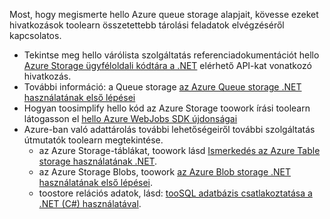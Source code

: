 
Most, hogy megismerte hello Azure queue storage alapjait, kövesse ezeket hivatkozások toolearn összetettebb tárolási feladatok elvégzéséről kapcsolatos.

* Tekintse meg hello várólista szolgáltatás referenciadokumentációt hello [Azure Storage ügyféloldali kódtára a .NET](http://go.microsoft.com/fwlink/?LinkID=390731) elérhető API-kat vonatkozó hivatkozás.
* További információ: a Queue storage [az Azure Queue storage .NET használatának első lépései](../articles/storage/queues/storage-dotnet-how-to-use-queues.md)
* Hogyan toosimplify hello kód az Azure Storage toowork írási toolearn látogasson el [hello Azure WebJobs SDK újdonságai](../articles/app-service-web/websites-dotnet-webjobs-sdk.md)
* Azure-ban való adattárolás további lehetőségeiről további szolgáltatás útmutatók toolearn megtekintése.
  * az Azure Storage-táblákat, toowork lásd [Ismerkedés az Azure Table storage használatának .NET](../articles/cosmos-db/table-storage-how-to-use-dotnet.md).
  * az Azure Storage Blobs, toowork [az Azure Blob storage .NET használatának első lépései](../articles/storage/blobs/storage-dotnet-how-to-use-blobs.md).
  * toostore relációs adatok, lásd: [tooSQL adatbázis csatlakoztatása a .NET (C#) használatával](../articles/sql-database/sql-database-develop-dotnet-simple.md).

